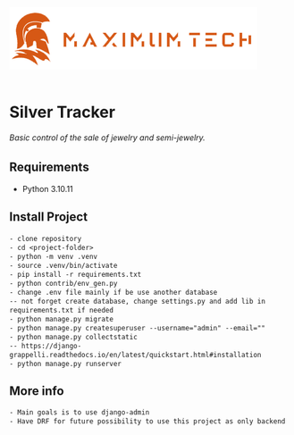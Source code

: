 ![Alt text](https://raw.githubusercontent.com/diegoMasin/landing-maximumtech/master/assets/img/new-logo-mt-01.png)
<br><br>

# Silver Tracker

###### Basic control of the sale of jewelry and semi-jewelry.

## Requirements

- Python 3.10.11

## Install Project

```
- clone repository
- cd <project-folder>
- python -m venv .venv
- source .venv/bin/activate
- pip install -r requirements.txt
- python contrib/env_gen.py
- change .env file mainly if be use another database
-- not forget create database, change settings.py and add lib in requirements.txt if needed
- python manage.py migrate
- python manage.py createsuperuser --username="admin" --email=""
- python manage.py collectstatic
-- https://django-grappelli.readthedocs.io/en/latest/quickstart.html#installation
- python manage.py runserver
```

## More info

```
- Main goals is to use django-admin
- Have DRF for future possibility to use this project as only backend
```
